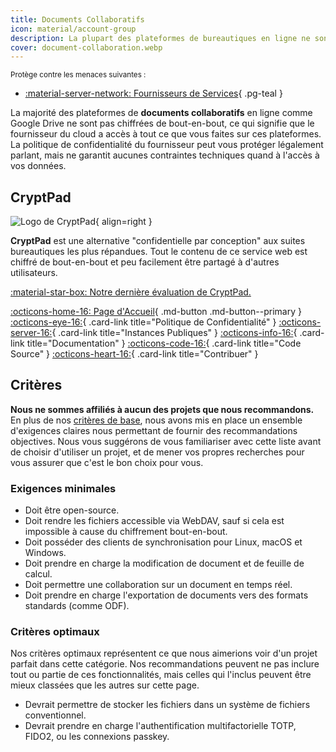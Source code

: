 ```yaml
---
title: Documents Collaboratifs
icon: material/account-group
description: La plupart des plateformes de bureautiques en ligne ne sont pas chiffrées de bout-en-bout, ce qui signifie que le fournisseur du cloud a accès à tout ce que vous faites sur ces plateformes.
cover: document-collaboration.webp
---
```


<small>Protège contre les menaces suivantes :</small>

- [:material-server-network: Fournisseurs de Services](basics/common-threats.md#privacy-from-service-providers){ .pg-teal }

La majorité des plateformes de **documents collaboratifs** en ligne comme Google Drive ne sont pas chiffrées de bout-en-bout, ce qui signifie que le fournisseur du cloud a accès à tout ce que vous faites sur ces plateformes. La politique de confidentialité du fournisseur peut vous protéger légalement parlant, mais ne garantit aucunes contraintes techniques quand à l'accès à vos données.

## CryptPad

<div class="admonition recommendation" markdown>

![Logo de CryptPad](assets/img/document-collaboration/cryptpad.svg){ align=right }

**CryptPad** est une alternative "confidentielle par conception" aux suites bureautiques les plus répandues. Tout le contenu de ce service web est chiffré de bout-en-bout et peu facilement être partagé à d'autres utilisateurs.

[:material-star-box: Notre dernière évaluation de CryptPad.](https://www.privacyguides.org/articles/2025/02/07/cryptpad-review)

[:octicons-home-16: Page d'Accueil](https://cryptpad.fr){ .md-button .md-button--primary }
[:octicons-eye-16:](https://cryptpad.fr/pad/#/2/pad/view/GcNjAWmK6YDB3EO2IipRZ0fUe89j43Ryqeb4fjkjehE){ .card-link title="Politique de Confidentialité" }
[:octicons-server-16:](https://cryptpad.org/instances){ .card-link title="Instances Publiques" }
[:octicons-info-16:](https://docs.cryptpad.fr){ .card-link title="Documentation" }
[:octicons-code-16:](https://github.com/xwiki-labs/cryptpad){ .card-link title="Code Source" }
[:octicons-heart-16:](https://opencollective.com/cryptpad){ .card-link title="Contribuer" }

</details>

</div>

## Critères

**Nous ne sommes affiliés à aucun des projets que nous recommandons.** En plus de nos [critères de base](about/criteria.md), nous avons mis en place un ensemble d'exigences claires nous permettant de fournir des recommandations objectives. Nous vous suggérons de vous familiariser avec cette liste avant de choisir d'utiliser un projet, et de mener vos propres recherches pour vous assurer que c'est le bon choix pour vous.

### Exigences minimales

- Doit être open-source.
- Doit rendre les fichiers accessible via WebDAV, sauf si cela est impossible à cause du chiffrement bout-en-bout.
- Doit posséder des clients de synchronisation pour Linux, macOS et Windows.
- Doit prendre en charge la modification de document et de feuille de calcul.
- Doit permettre une collaboration sur un document en temps réel.
- Doit prendre en charge l'exportation de documents vers des formats standards (comme ODF).

### Critères optimaux

Nos critères optimaux représentent ce que nous aimerions voir d'un projet parfait dans cette catégorie. Nos recommandations peuvent ne pas inclure tout ou partie de ces fonctionnalités, mais celles qui l'inclus peuvent être mieux classées que les autres sur cette page.

- Devrait permettre de stocker les fichiers dans un système de fichiers conventionnel.
- Devrait prendre en charge l'authentification multifactorielle TOTP, FIDO2, ou les connexions passkey.
